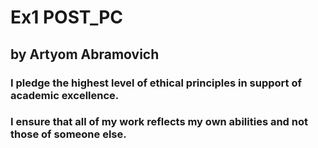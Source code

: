 # Ex1 POST_PC
## by Artyom Abramovich

### I pledge the highest level of ethical principles in support of academic excellence.
### I ensure that all of my work reflects my own abilities and not those of someone else.
